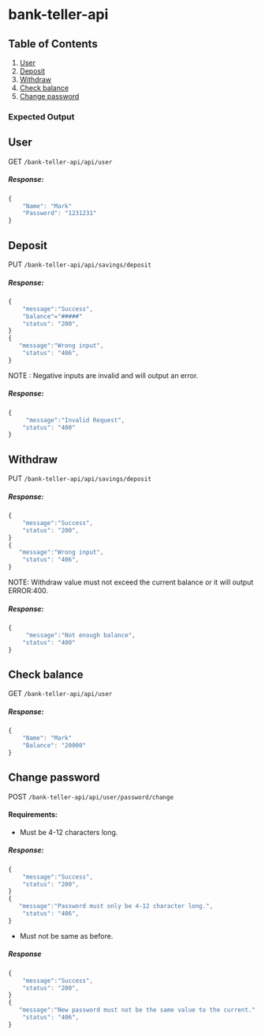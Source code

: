 # bank-teller-api
 ## Table of Contents
 1. [User](#User)
 1. [Deposit](#Deposit)
 1. [Withdraw](#Withdraw)
 1. [Check balance](#Check-balance)
 1. [Change password](#Change-password)
 
### Expected Output
## User
 GET `/bank-teller-api/api/user`
##### Response:
 ```javascript
{
     "Name": "Mark"
     "Password": "1231231"
}
```
## Deposit 
   PUT  `/bank-teller-api/api/savings/deposit`
##### Response: 
```javascript
{
    "message":"Success",
    "balance"="#####"
    "status": "200",
}
{
   "message":"Wrong input",
	"status": "406",
}
 ```
NOTE : Negative inputs are invalid and will output an error.
##### Response:
```Javascript
{
     "message":"Invalid Request",
	"status": "400"
}
```
## Withdraw
 PUT `/bank-teller-api/api/savings/deposit`   
##### Response: 
```javascript
{
    "message":"Success",
	"status": "200",
}
{
   "message":"Wrong input",
	"status": "406",
}
 ```
 NOTE: Withdraw value must not exceed the current balance or it will output ERROR:400.
##### Response:
```javascript
{
     "message":"Not enough balance",
	"status": "400"
}
```
## Check balance
 GET `/bank-teller-api/api/user`

##### Response:
 ```javascript
{
     "Name": "Mark"
     "Balance": "20000"
}
```
## Change password
 POST `/bank-teller-api/api/user/password/change`
 
 #### Requirements:
 - Must be 4-12 characters long.
 
##### Response: 
```javascript
{
    "message":"Success",
	"status": "200",
}
{
   "message":"Password must only be 4-12 character long.",
	"status": "406",
}
```
 - Must not be same as before.
##### Response 
```javascript
{
    "message":"Success",
	"status": "200",
}
{
   "message":"New password must not be the same value to the current.",
	"status": "406",
}
```


   

